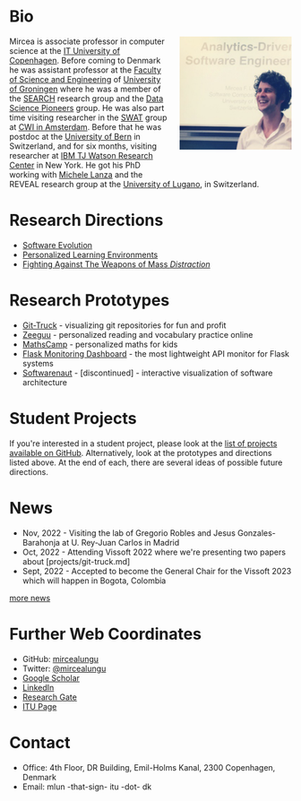 # Bio


<img src="docs/assets/mircea-presenting.png" alt="mircea presenting" width="200" style="float:right; padding-left: 20px; padding-bottom: 40px;"/> 


Mircea is associate professor in computer science at the [IT University of Copenhagen](https://en.itu.dk/research). Before coming to Denmark he was assistant professor at the [Faculty of Science and Engineering](http://www.rug.nl/research/fmns/?lang=en) of [University of Groningen](http://www.rug.nl/) where he was a member of the [SEARCH](http://www.cs.rug.nl/search/) research group and the [Data Science Pioneers](http://www.rug.nl/research/fmns/themes/dssc/) group. He was also part time visiting researcher in the [SWAT](https://www.cwi.nl/research-groups/software-analysis-and-transformation) group at [CWI in Amsterdam](https://www.cwi.nl/). Before that he was postdoc at the [University of Bern](http://scg.unibe.ch/) in Switzerland, and for six months, visiting researcher at [IBM TJ Watson Research Center](http://www.watson.ibm.com/index.shtml) in New York. He got his PhD working with [Michele Lanza](http://www.inf.usi.ch/lanza/) and the REVEAL research group at the [University of Lugano](http://www.inf.usi.ch/), in Switzerland.

# Research Directions
- [Software Evolution](directions/software-evolution.md) 
- [Personalized Learning Environments](directions/personalized-learning-environments) 
- [Fighting Against The Weapons of Mass *Distraction*](directions/against-mass-distraction.md) 


# Research Prototypes 
- [Git-Truck](projects/git-truck.md) - visualizing git repositories for fun and profit
- [Zeeguu](projects/zeeguu.md) - personalized  reading and vocabulary practice online
- [MathsCamp](projects/maths-camp.md) - personalized maths for kids
- [Flask Monitoring Dashboard](projects/flask-monitoring-dashboard.md) - the most lightweight API monitor for Flask systems 
- [Softwarenaut](projects/softwarenaut.md) - [discontinued] - interactive visualization of software architecture

# Student Projects
If you're interested in a student project, please look at the [list of projects available on GitHub](https://github.com/mircealungu/student-projects/). Alternatively, look at the prototypes and directions listed above. At the end of each, there are several ideas of possible future directions. 

# News
- Nov, 2022 - Visiting the lab of Gregorio Robles and Jesus Gonzales-Barahonja at U. Rey-Juan Carlos in Madrid
- Oct, 2022 - Attending Vissoft 2022 where we're presenting two papers about [projects/git-truck.md]
- Sept, 2022 - Accepted to become the General Chair for the Vissoft 2023 which will happen in Bogota, Colombia

[more news](news/history.md)

# Further Web Coordinates
- GitHub: [mircealungu](https://github.com/mircealungu) 
- Twitter: [@mircealungu](https://twitter.com/mircealungu) 
- [Google Scholar](https://scholar.google.nl/citations?user=7zx6Cg0AAAAJ&hl=en) 
- [LinkedIn](https://www.linkedin.com/in/mircealungu/) 
- [Research Gate](https://www.researchgate.net/profile/Mircea-Lungu-2) 
- [ITU Page](https://pure.itu.dk/portal/en/persons/mircea-lungu)

# Contact 
- Office: 4th Floor, DR Building, Emil-Holms Kanal, 2300 Copenhagen, Denmark
- Email: mlun -that-sign-  itu  -dot- dk 